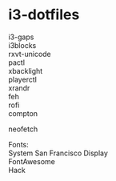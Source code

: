 # i3-dotfiles
i3-gaps  
i3blocks  
rxvt-unicode  
pactl  
xbacklight  
playerctl  
xrandr  
feh  
rofi  
compton  
  
neofetch  
  

Fonts:  
System San Francisco Display  
FontAwesome  
Hack  
